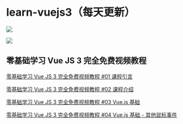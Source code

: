 # learn-vuejs3（每天更新）

![](https://rails365.oss-cn-shenzhen.aliyuncs.com/uploads/photo/image/2179/2021/d2b5ca33bd970f64a6301fa75ae2eb22.png)

![](https://rails365.oss-cn-shenzhen.aliyuncs.com/uploads/photo/image/2178/2021/d2b5ca33bd970f64a6301fa75ae2eb22.png)

## 零基础学习 Vue JS 3 完全免费视频教程

[零基础学习 Vue JS 3 完全免费视频教程 #01 课程引言](https://www.qiuzhi99.com/movies/vue3/1330.html?invite_code=498391)

[零基础学习 Vue JS 3 完全免费视频教程 #02 课程介绍](https://www.qiuzhi99.com/movies/vue3/1331.html?invite_code=498391)

[零基础学习 Vue JS 3 完全免费视频教程 #03 Vue.js 基础](https://www.qiuzhi99.com/movies/vue3/1332.html?invite_code=498391)

[零基础学习 Vue JS 3 完全免费视频教程 #04 Vue.js 基础 - 其他鼠标事件](https://www.qiuzhi99.com/movies/vue3/1333.html?invite_code=498391)
